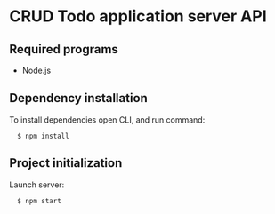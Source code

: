# CRUD Todo application server API

## Required programs
* Node.js

## Dependency installation
To install dependencies open CLI, and run command:

```
  $ npm install
```

## Project initialization
Launch server:
```
  $ npm start
```
